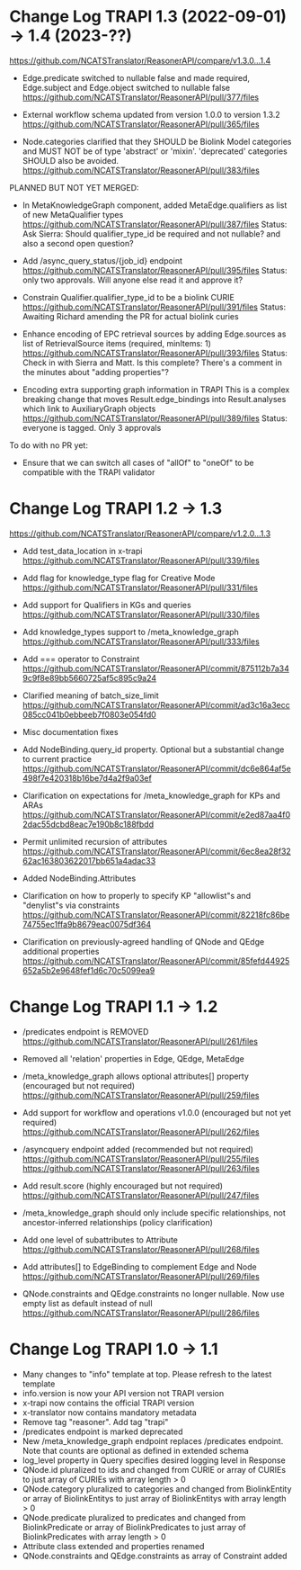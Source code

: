# Change Log TRAPI 1.3 (2022-09-01) -> 1.4 (2023-??)

https://github.com/NCATSTranslator/ReasonerAPI/compare/v1.3.0...1.4
  
- Edge.predicate switched to nullable false and made required, Edge.subject and Edge.object switched to nullable false
  https://github.com/NCATSTranslator/ReasonerAPI/pull/377/files

- External workflow schema updated from version 1.0.0 to version 1.3.2 
  https://github.com/NCATSTranslator/ReasonerAPI/pull/365/files
  
- Node.categories clarified that they SHOULD be Biolink Model categories and MUST NOT be of type 'abstract' or 'mixin'. 'deprecated' categories SHOULD also be avoided.
  https://github.com/NCATSTranslator/ReasonerAPI/pull/383/files

PLANNED BUT NOT YET MERGED:

- In MetaKnowledgeGraph component, added MetaEdge.qualifiers as list of new MetaQualifier types
  https://github.com/NCATSTranslator/ReasonerAPI/pull/387/files
  Status: Ask Sierra: Should qualifier_type_id be required and not nullable? and also a second open question?

- Add /async_query_status/{job_id} endpoint
  https://github.com/NCATSTranslator/ReasonerAPI/pull/395/files
  Status: only two approvals. Will anyone else read it and approve it?

- Constrain Qualifier.qualifier_type_id to be a biolink CURIE
  https://github.com/NCATSTranslator/ReasonerAPI/pull/391/files
  Status: Awaiting Richard amending the PR for actual biolink curies

- Enhance encoding of EPC retrieval sources by adding Edge.sources as list of RetrievalSource items (required, minItems: 1)
  https://github.com/NCATSTranslator/ReasonerAPI/pull/393/files
  Status: Check in with Sierra and Matt. Is this complete? There's a comment in the minutes about "adding properties"?

- Encoding extra supporting graph information in TRAPI
  This is a complex breaking change that moves Result.edge_bindings into Result.analyses which link to AuxiliaryGraph objects
  https://github.com/NCATSTranslator/ReasonerAPI/pull/389/files
  Status: everyone is tagged. Only 3 approvals

To do with no PR yet:
- Ensure that we can switch all cases of "allOf" to "oneOf" to be compatible with the TRAPI validator




# Change Log TRAPI 1.2 -> 1.3

https://github.com/NCATSTranslator/ReasonerAPI/compare/v1.2.0...1.3
  
- Add test_data_location in x-trapi
  https://github.com/NCATSTranslator/ReasonerAPI/pull/339/files

- Add flag for knowledge_type flag for Creative Mode
  https://github.com/NCATSTranslator/ReasonerAPI/pull/331/files

- Add support for Qualifiers in KGs and queries
  https://github.com/NCATSTranslator/ReasonerAPI/pull/330/files

- Add knowledge_types support to /meta_knowledge_graph
  https://github.com/NCATSTranslator/ReasonerAPI/pull/333/files

- Add === operator to Constraint
  https://github.com/NCATSTranslator/ReasonerAPI/commit/875112b7a349c9f8e89bb5660725af5c895c9a24

- Clarified meaning of batch_size_limit
  https://github.com/NCATSTranslator/ReasonerAPI/commit/ad3c16a3ecc085cc041b0ebbeeb7f0803e054fd0

- Misc documentation fixes

- Add NodeBinding.query_id property. Optional but a substantial change to current practice
  https://github.com/NCATSTranslator/ReasonerAPI/commit/dc6e864af5e498f7e420318b16be7d4a2f9a03ef

- Clarification on expectations for /meta_knowledge_graph for KPs and ARAs
  https://github.com/NCATSTranslator/ReasonerAPI/commit/e2ed87aa4f02dac55dcbd8eac7e190b8c188fbdd

- Permit unlimited recursion of attributes
  https://github.com/NCATSTranslator/ReasonerAPI/commit/6ec8ea28f3262ac163803622017bb651a4adac33

- Added NodeBinding.Attributes

- Clarification on how to properly to specify KP "allowlist"s and "denylist"s via constraints
  https://github.com/NCATSTranslator/ReasonerAPI/commit/82218fc86be74755ec1ffa9b8679eac0075df364

- Clarification on previously-agreed handling of QNode and QEdge additional properties
  https://github.com/NCATSTranslator/ReasonerAPI/commit/85fefd44925652a5b2e9648fef1d6c70c5099ea9


# Change Log TRAPI 1.1 -> 1.2
- /predicates endpoint is REMOVED
  https://github.com/NCATSTranslator/ReasonerAPI/pull/261/files

- Removed all 'relation' properties in Edge, QEdge, MetaEdge

- /meta_knowledge_graph allows optional attributes[] property (encouraged but not required)
  https://github.com/NCATSTranslator/ReasonerAPI/pull/259/files

- Add support for workflow and operations v1.0.0 (encouraged but not yet required)
  https://github.com/NCATSTranslator/ReasonerAPI/pull/262/files

- /asyncquery endpoint added (recommended but not required)
  https://github.com/NCATSTranslator/ReasonerAPI/pull/255/files
  https://github.com/NCATSTranslator/ReasonerAPI/pull/263/files

- Add result.score (highly encouraged but not required)
  https://github.com/NCATSTranslator/ReasonerAPI/pull/247/files

- /meta_knowledge_graph should only include specific relationships, not ancestor-inferred relationships (policy clarification)

- Add one level of subattributes to Attribute
  https://github.com/NCATSTranslator/ReasonerAPI/pull/268/files

- Add attributes[] to EdgeBinding to complement Edge and Node
  https://github.com/NCATSTranslator/ReasonerAPI/pull/269/files

- QNode.constraints and QEdge.constraints no longer nullable. Now use empty list as default instead of null
  https://github.com/NCATSTranslator/ReasonerAPI/pull/286/files


# Change Log TRAPI 1.0 -> 1.1
- Many changes to "info" template at top. Please refresh to the latest template
- info.version is now your API version not TRAPI version
- x-trapi now contains the official TRAPI version
- x-translator now contains mandatory metadata
- Remove tag "reasoner". Add tag "trapi"
- /predicates endpoint is marked deprecated
- New /meta_knowledge_graph endpoint replaces /predicates endpoint. Note that counts are optional as defined in extended schema
- log_level property in Query specifies desired logging level in Response
- QNode.id pluralized to ids and changed from CURIE or array of CURIEs to just array of CURIEs with array length > 0
- QNode.category pluralized to categories and changed from BiolinkEntity or array of BiolinkEntitys to just array of BiolinkEntitys with array length > 0
- QNode.predicate pluralized to predicates and changed from BiolinkPredicate or array of BiolinkPredicates to just array of BiolinkPredicates with array length > 0
- Attribute class extended and properties renamed
- QNode.constraints and QEdge.constraints as array of Constraint added
